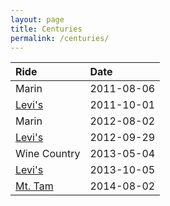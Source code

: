 ```yaml
---
layout: page
title: Centuries
permalink: /centuries/
---
```

| Ride | Date |
| :--- | :--- |
| Marin | 2011-08-06 |
| [Levi's](/rides/levis/) | 2011-10-01 |
| Marin	| 2012-08-02 |
| [Levi's](/rides/levis/) | 2012-09-29 |
| Wine Country | 2013-05-04 |
| [Levi's](/rides/levis/) | 2013-10-05 | |  
| [Mt. Tam](/rides/mt-tam-century/) | 2014-08-02 |